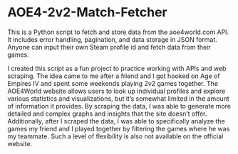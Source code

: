 # AOE4-2v2-Match-Fetcher
This is a Python script to fetch and store data from the aoe4world.com API. It includes error handling, pagination, and data storage in JSON format.
Anyone can input their own Steam profile id and fetch data from their games.

I created this script as a fun project to practice working with APIs and web scraping. The idea came to me after a friend and I got hooked on Age of Empires IV and spent some weekends playing 2v2 games together. The AOE4World website allows users to look up individual profiles and explore various statistics and visualizations, but it’s somewhat limited in the amount of information it provides. By scraping the data, I was able to generate more detailed and complex graphs and insights that the site doesn’t offer. Additionally, after I scraped the data, I was able to specifically analyze the games my friend and I played together by filtering the games where he was my teammate. Such a level of flexibility is also not available on the official website.
